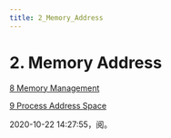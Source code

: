 ```yaml
---
title: 2_Memory_Address
---
```


# 2. Memory Address

[8 Memory Management](8%20Memory%20Management.md)

[9 Process Address Space](9%20Process%20Address%20Space.md)

2020-10-22 14:27:55，阅。